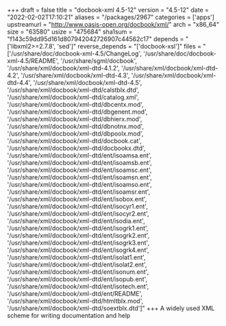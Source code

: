 +++
draft = false
title = "docbook-xml 4.5-12"
version = "4.5-12"
date = "2022-02-02T17:10:21"
aliases = "/packages/2967"
categories = ['apps']
upstreamurl = "http://www.oasis-open.org/docbook/xml/"
arch = "x86_64"
size = "63580"
usize = "475684"
sha1sum = "f143c59dd95d161d807942042726907c44562c17"
depends = "['libxml2>=2.7.8', 'sed']"
reverse_depends = "['docbook-xsl']"
files = "['/usr/share/doc/docbook-xml-4.5/ChangeLog', '/usr/share/doc/docbook-xml-4.5/README', '/usr/share/sgml/docbook', '/usr/share/xml/docbook/xml-dtd-4.1.2', '/usr/share/xml/docbook/xml-dtd-4.2', '/usr/share/xml/docbook/xml-dtd-4.3', '/usr/share/xml/docbook/xml-dtd-4.4', '/usr/share/xml/docbook/xml-dtd-4.5', '/usr/share/xml/docbook/xml-dtd/calstblx.dtd', '/usr/share/xml/docbook/xml-dtd/catalog.xml', '/usr/share/xml/docbook/xml-dtd/dbcentx.mod', '/usr/share/xml/docbook/xml-dtd/dbgenent.mod', '/usr/share/xml/docbook/xml-dtd/dbhierx.mod', '/usr/share/xml/docbook/xml-dtd/dbnotnx.mod', '/usr/share/xml/docbook/xml-dtd/dbpoolx.mod', '/usr/share/xml/docbook/xml-dtd/docbook.cat', '/usr/share/xml/docbook/xml-dtd/docbookx.dtd', '/usr/share/xml/docbook/xml-dtd/ent/isoamsa.ent', '/usr/share/xml/docbook/xml-dtd/ent/isoamsb.ent', '/usr/share/xml/docbook/xml-dtd/ent/isoamsc.ent', '/usr/share/xml/docbook/xml-dtd/ent/isoamsn.ent', '/usr/share/xml/docbook/xml-dtd/ent/isoamso.ent', '/usr/share/xml/docbook/xml-dtd/ent/isoamsr.ent', '/usr/share/xml/docbook/xml-dtd/ent/isobox.ent', '/usr/share/xml/docbook/xml-dtd/ent/isocyr1.ent', '/usr/share/xml/docbook/xml-dtd/ent/isocyr2.ent', '/usr/share/xml/docbook/xml-dtd/ent/isodia.ent', '/usr/share/xml/docbook/xml-dtd/ent/isogrk1.ent', '/usr/share/xml/docbook/xml-dtd/ent/isogrk2.ent', '/usr/share/xml/docbook/xml-dtd/ent/isogrk3.ent', '/usr/share/xml/docbook/xml-dtd/ent/isogrk4.ent', '/usr/share/xml/docbook/xml-dtd/ent/isolat1.ent', '/usr/share/xml/docbook/xml-dtd/ent/isolat2.ent', '/usr/share/xml/docbook/xml-dtd/ent/isonum.ent', '/usr/share/xml/docbook/xml-dtd/ent/isopub.ent', '/usr/share/xml/docbook/xml-dtd/ent/isotech.ent', '/usr/share/xml/docbook/xml-dtd/ent/README', '/usr/share/xml/docbook/xml-dtd/htmltblx.mod', '/usr/share/xml/docbook/xml-dtd/soextblx.dtd']"
+++
A widely used XML scheme for writing documentation and help